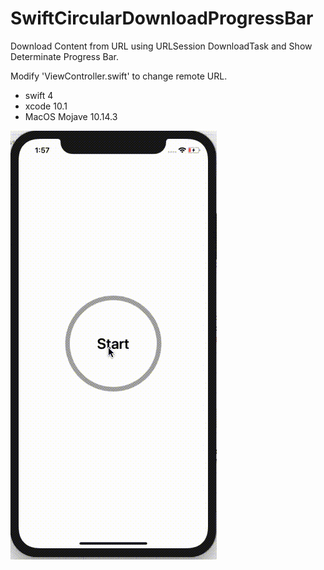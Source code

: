 # SwiftCircularDownloadProgressBar

Download Content from URL using URLSession DownloadTask and Show Determinate Progress Bar.

Modify 'ViewController.swift' to change remote URL.

- swift 4
- xcode 10.1
- MacOS Mojave 10.14.3


![](/gif/Progress.gif)
